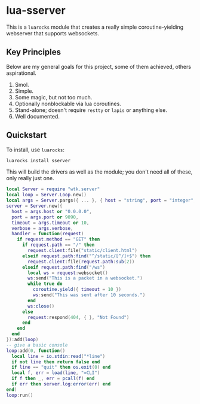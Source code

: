 # lua-sserver

This is a `luarocks` module that creates a really simple coroutine-yielding webserver that supports websockets.

## Key Principles

Below are my general goals for this project, some of them achieved, others aspirational.

1. Smol.
2. Simple.
3. Some magic, but not too much.
4. Optionally nonblockable via lua coroutines.
7. Stand-alone; doesn't require `restty` or `lapis` or anything else.
8. Well documented.

## Quickstart

To install, use `luarocks`:

```sh
luarocks install sserver
```

This will build the drivers as well as the module; you don't need all of these, 
only really just one.

```lua
local Server = require "wtk.server"
local loop = Server.Loop.new()
local args = Server.pargs({ ... }, { host = "string", port = "integer", verbose = "flag", timeout = "integer"  })
server = Server.new({ 
  host = args.host or "0.0.0.0", 
  port = args.port or 9090, 
  timeout = args.timeout or 10,
  verbose = args.verbose,
  handler = function(request)
    if request.method == "GET" then
      if request.path == "/" then
        request.client:file("static/client.html")
      elseif request.path:find("^/static/[^/]+$") then
        request.client:file(request.path:sub(2))
      elseif request.path:find("/ws")
        local ws = request:websocket()
        ws:send("This is a packet in a websocket.")
        while true do
          coroutine.yield({ timeout = 10 })
          ws:send("This was sent after 10 seconds.")
        end
        ws:close()
      else
        request:respond(404, { }, "Not Found")
      end
    end
  end
}):add(loop)
-- give a basic console
loop:add(0, function()
  local line = io.stdin:read("*line")
  if not line then return false end
  if line == "quit" then os.exit(0) end
  local f, err = load(line, "=CLI")
  if f then _, err = pcall(f) end
  if err then server.log:error(err) end
end)
loop:run()
```
